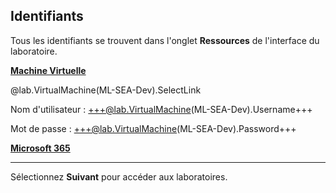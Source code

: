 <style>
img {
    border: 1px solid black;
    }
</style>

## **Identifiants**

Tous les identifiants se trouvent dans l'onglet **Ressources** de l'interface du laboratoire.

<u>**Machine Virtuelle**</u>

@lab.VirtualMachine(ML-SEA-Dev).SelectLink

Nom d'utilisateur : +++@lab.VirtualMachine(ML-SEA-Dev).Username+++

Mot de passe : +++@lab.VirtualMachine(ML-SEA-Dev).Password+++

<u>**Microsoft 365**</u>

---

Sélectionnez **Suivant** pour accéder aux laboratoires.
